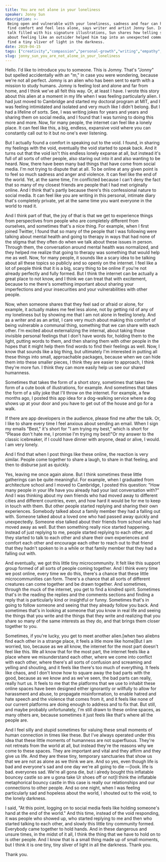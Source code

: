 ```yaml
---
title: You are not alone in your loneliness
speaker: Jonny Sun
description: >-
 Being open and vulnerable with your loneliness, sadness and fear can help you
 find comfort and feel less alone, says writer and artist Jonny Sun. In an honest
 talk filled with his signature illustrations, Sun shares how telling stories
 about feeling like an outsider helped him tap into an unexpected community and
 find a tiny sliver of light in the darkness.
date: 2019-04-15
tags: ["creativity","compassion","personal-growth","writing","empathy","visualizations","art","humanity","community","relationships"]
slug: jonny_sun_you_are_not_alone_in_your_loneliness
---
```


Hello. I'd like to introduce you to someone. This is Jomny. That's "Jonny" but spelled
accidentally with an "m," in case you were wondering, because we're not all perfect. Jomny
is an alien who has been sent to earth with a mission to study humans. Jomny is feeling
lost and alone and far from home, and I think we've all felt this way. Or, at least I
have. I wrote this story about this alien at a moment in my life when I was feeling
particularly alien. I had just moved to Cambridge and started my doctoral program at MIT,
and I was feeling intimidated and isolated and very much like I didn't belong. But I had a
lifeline of sorts. See, I was writing jokes for years and years and sharing them on social
media, and I found that I was turning to doing this more and more. Now, for many people,
the internet can feel like a lonely place. It can feel like this, a big, endless,
expansive void where you can constantly call out to it but no one's ever
listening.

But I actually found a comfort in speaking out to the void. I found, in sharing my
feelings with the void, eventually the void started to speak back. And it turns out that
the void isn't this endless lonely expanse at all, but instead it's full of all sorts of
other people, also staring out into it and also wanting to be heard. Now, there have been
many bad things that have come from social media. I'm not trying to dispute that at all.
To be online at any given point is to feel so much sadness and anger and violence. It can
feel like the end of the world. Yet, at the same time, I'm conflicted because I can't deny
the fact that so many of my closest friends are people that I had met originally online.
And I think that's partly because there's this confessional nature to social media. It can
feel like you are writing in this personal, intimate diary that's completely private, yet
at the same time you want everyone in the world to read it.

And I think part of that, the joy of that is that we get to experience things from
perspectives from people who are completely different from ourselves, and sometimes that's
a nice thing. For example, when I first joined Twitter, I found that so many of the people
that I was following were talking about mental health and going to therapy in ways that
had none of the stigma that they often do when we talk about these issues in person.
Through them, the conversation around mental health was normalized, and they helped me
realize that going to therapy was something that would help me as well. Now, for many
people, it sounds like a scary idea to be talking about all these topics so publicly and
so openly on the internet. I feel like a lot of people think that it is a big, scary thing
to be online if you're not already perfectly and fully formed. But I think the internet
can be actually a great place to not know, and I think we can treat that with excitement,
because to me there's something important about sharing your imperfections and your
insecurities and your vulnerabilities with other people.

Now, when someone shares that they feel sad or afraid or alone, for example, it actually
makes me feel less alone, not by getting rid of any of my loneliness but by showing me
that I am not alone in feeling lonely. And as a writer and as an artist, I care very much
about making this comfort of being vulnerable a communal thing, something that we can
share with each other. I'm excited about externalizing the internal, about taking those
invisible personal feelings that I don't have words for, holding them to the light,
putting words to them, and then sharing them with other people in the hopes that it might
help them find words to find their feelings as well. Now, I know that sounds like a big
thing, but ultimately I'm interested in putting all these things into small, approachable
packages, because when we can hide them into these smaller pieces, I think they are easier
to approach, I think they're more fun. I think they can more easily help us see our shared
humanness.

Sometimes that takes the form of a short story, sometimes that takes the form of a cute
book of illustrations, for example. And sometimes that takes the form of a silly joke that
I'll throw on the internet. For example, a few months ago, I posted this app idea for a
dog-walking service where a dog shows up at your door and you have to get out of the house
and go for a walk.

If there are app developers in the audience, please find me after the talk. Or, I like to
share every time I feel anxious about sending an email. When I sign my emails "Best," it's
short for "I am trying my best," which is short for "Please don't hate me, I promise I'm
trying my best!"Or my answer to the classic icebreaker, if I could have dinner with
anyone, dead or alive, I would. I am very lonely.

And I find that when I post things like these online, the reaction is very similar. People
come together to share a laugh, to share in that feeling, and then to disburse just as
quickly.

Yes, leaving me once again alone. But I think sometimes these little gatherings can be
quite meaningful. For example, when I graduated from architecture school and I moved to
Cambridge, I posted this question: "How many people in your life have you already had your
last conversation with?" And I was thinking about my own friends who had moved away to
different cities and different countries, even, and how hard it would be for me to keep in
touch with them. But other people started replying and sharing their own experiences.
Somebody talked about a family member they had a falling out with. Someone talked about a
loved one who had passed away quickly and unexpectedly. Someone else talked about their
friends from school who had moved away as well. But then something really nice started
happening. Instead of just replying to me, people started replying to each other, and they
started to talk to each other and share their own experiences and comfort each other and
encourage each other to reach out to that friend that they hadn't spoken to in a while or
that family member that they had a falling out with.

And eventually, we got this little tiny microcommunity. It felt like this support group
formed of all sorts of people coming together. And I think every time we post online,
every time we do this, there's a chance that these little microcommunities can form.
There's a chance that all sorts of different creatures can come together and be drawn
together. And sometimes, through the muck of the internet, you get to find a kindred
spirit. Sometimes that's in the reading the replies and the comments sections and finding
a reply that is particularly kind or insightful or funny. Sometimes that's in going to
follow someone and seeing that they already follow you back. And sometimes that's in
looking at someone that you know in real life and seeing the things that you write and the
things that they write and realizing that you share so many of the same interests as they
do, and that brings them closer together to you.

Sometimes, if you're lucky, you get to meet another alien.[when two aliebns find each
other in a strange place, it feels a litle more like home]But I am worried, too, because
as we all know, the internet for the most part doesn't feel like this. We all know that
for the most part, the internet feels like a place where we misunderstand each other,
where we come into conflict with each other, where there's all sorts of confusion and
screaming and yelling and shouting, and it feels like there's too much of everything. It
feels like chaos, and I don't know how to square away the bad parts with the good, because
as we know and as we've seen, the bad parts can really, really hurt us. It feels to me
that the platforms that we use to inhabit these online spaces have been designed either
ignorantly or willfully to allow for harassment and abuse, to propagate misinformation, to
enable hatred and hate speech and the violence that comes from it, and it feels like none
of our current platforms are doing enough to address and to fix that. But still, and maybe
probably unfortunately, I'm still drawn to these online spaces, as many others are,
because sometimes it just feels like that's where all the people are.

And I feel silly and stupid sometimes for valuing these small moments of human connection
in times like these. But I've always operated under this idea that these little moments of
humanness are not superfluous. They're not retreats from the world at all, but instead
they're the reasons why we come to these spaces. They are important and vital and they
affirm and they give us life. And they are these tiny, temporary sanctuaries that show us
that we are not as alone as we think we are. And so yes, even though life is bad and
everyone's sad and one day we're all going to die —[look. life is bad. everyones sad.
We're all gona die, but i alredy bought this inflatable bouncey castle so are u gona take
Ur shoes off or not]I think the inflatable metaphorical bouncy castle in this case is
really our relationships and our connections to other people. And so one night, when I was
feeling particularly sad and hopeless about the world, I shouted out to the void, to the
lonely darkness.

I said, "At this point, logging on to social media feels like holding someone's hand at
the end of the world." And this time, instead of the void responding, it was people who
showed up, who started replying to me and then who started talking to each other, and
slowly this little tiny community formed. Everybody came together to hold hands. And in
these dangerous and unsure times, in the midst of it all, I think the thing that we have
to hold on to is other people. And I know that is a small thing made up of small moments,
but I think it is one tiny, tiny sliver of light in all the darkness. Thank
you.

Thank you.

<!--
ad_duration=3.33
comment_count=44
event="TED2019"
external_start_time=0
has_talk_citation=1
intro_duration=11.82
is_subtitle_required="False"
is_talk_featured="True"
language="en"
language_swap="False"
native_language="en"
number_of_related_talks=6
number_of_speakers=1
number_of_subtitled_videos=26
number_of_tags=10
number_of_talk_download_languages=26
number_of_talk_more_resources=3
number_of_talk_recommendations=1
number_of_talks_take_actions=2
post_ad_duration=0.83
published_timestamp="2019-06-27 14:58:35"
recording_date="2019-04-15"
speaker_description="Screenwriter, author, artist"
speaker_is_published=1
speaker_name="Jonny Sun"
talk_name="You are not alone in your loneliness"
talk_recommendations_blurb="More resources curated by Jonny Sun"
talks_tags=["creativity","compassion","personal-growth","writing","empathy","visualizations","art","humanity","community","relationships"]
url_audio="https://download.ted.com/talks/JonnySun_2019.mp3?apikey=acme-roadrunner"
url_photo_speaker="https://pe.tedcdn.com/images/ted/c1a3927424ae312f25cb8d96ee9f337338cff8e0_254x191.jpg"
url_photo_talk="https://s3.amazonaws.com/talkstar-photos/uploads/c0138519-79b9-4274-818c-6fe232df6fd3/JonnySun_2019-embed.jpg"
url_webpage="https://www.ted.com/talks/jonny_sun_you_are_not_alone_in_your_loneliness"
video_type_name="TED Stage Talk"
-->
